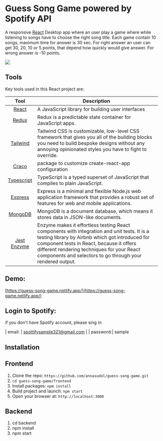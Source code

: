 # Guess Song Game powered by Spotify API
A responsive [React](http://facebook.github.io/react/index.html) Desktop app where an user play a game where while listening to songs have to choose the right song title. Each game contain 10 songs, maximum time for answer is 30 sec. For right answer an user can get 30, 20, 10 or 5 points, that depend how quickly would give answer. For wrong answer is -10 points.

![](https://github.com/annasudol/guess-song-game/blob/master/captured.gif)

## Tools
Key tools used in this React project are:

| Tool             | Description   |
| :-------------:|--------------|
| [React](http://facebook.github.io/react/index.html) | A JavaScript library for building user interfaces |
| [Redux](https://redux.js.org/) | Redux is a predictable state container for JavaScript apps. |
| [Tailwind](https://tailwindcss.com/) | Tailwind CSS is customizable, low-level CSS framework that gives you all of the building blocks you need to build bespoke designs without any annoying opinionated styles you have to fight to override.
| [Craco](https://www.npmjs.com/package/@craco/craco/) | package to customize create-react-app configuration
| [Typescript](https://www.typescriptlang.org/) | TypeScript is a typed superset of JavaScript that compiles to plain JavaScript.
| [Express](https://expressjs.com/) | Express is a minimal and flexible Node.js web application framework that provides a robust set of features for web and mobile applications.
| [MongoDB](https://www.mongodb.com/) | MongoDB is a document database, which means it stores data in JSON-like documents.
[Jest Enzyme](https://enzymejs.github.io/enzyme/docs/guides/jest.html) | Enzyme makes it effortless testing React components with integration and unit tests. It is a testing library by Airbnb which got introduced for component tests in React, because it offers different rendering techniques for your React components and selectors to go through your rendered output.

## Demo:
[https://guess-song-game.netlify.app/](https://guess-song-game.netlify.app/)

## Login to Spotify:
if you don't have Spotify account, please sing in:

| email: | spottifysample321@gmail.com |
| password:| sample


## Installation
## Frontend
1. Clone the repo: `https://github.com/annasudol/guess-song-game.git`
2. `cd guess-song-game/frontend`
3. Install packages: `npm install`
4. Build project and launch: `npm start`
5. Open your browser at: `http://localhost:3000`

## Backend
1. cd backend
2. npm install
3. npm start